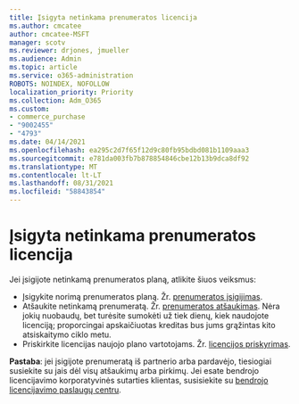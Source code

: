 ```yaml
---
title: Įsigyta netinkama prenumeratos licencija
ms.author: cmcatee
author: cmcatee-MSFT
manager: scotv
ms.reviewer: drjones, jmueller
ms.audience: Admin
ms.topic: article
ms.service: o365-administration
ROBOTS: NOINDEX, NOFOLLOW
localization_priority: Priority
ms.collection: Adm_O365
ms.custom:
- commerce_purchase
- "9002455"
- "4793"
ms.date: 04/14/2021
ms.openlocfilehash: ea295c2d7f65f12d9c80fb95bdbd081b1109aaa3
ms.sourcegitcommit: e781da003fb7b878854846cbe12b13b9dca8df92
ms.translationtype: MT
ms.contentlocale: lt-LT
ms.lasthandoff: 08/31/2021
ms.locfileid: "58843854"
---
```

# <a name="purchased-wrong-subscription-license"></a>Įsigyta netinkama prenumeratos licencija

Jei įsigijote netinkamą prenumeratos planą, atlikite šiuos veiksmus:

- Įsigykite norimą prenumeratos planą. Žr. [prenumeratos įsigijimas](https://docs.microsoft.com/alchemyinsights/buy-a-subscription-to-office-365-for-business).
- Atšaukite netinkamą prenumeratą. Žr. [prenumeratos atšaukimas](https://docs.microsoft.com/alchemyinsights/canceling-your-office-365-subscription).
Nėra jokių nuobaudų, bet turėsite sumokėti už tiek dienų, kiek naudojote licenciją; proporcingai apskaičiuotas kreditas bus jums grąžintas kito atsiskaitymo ciklo metu.
- Priskirkite licencijas naujojo plano vartotojams. Žr. [licencijos priskyrimas](https://docs.microsoft.com/alchemyinsights/how-to-assign-a-license-to-a-user).

**Pastaba**: jei įsigijote prenumeratą iš partnerio arba pardavėjo, tiesiogiai susiekite su jais dėl visų atšaukimų arba pirkimų. Jei esate bendrojo licencijavimo korporatyvinės sutarties klientas, susisiekite su [bendrojo licencijavimo paslaugų centru](https://support.microsoft.com/help/4471406/how-to-contact-the-microsoft-volume-licensing-service-center).
